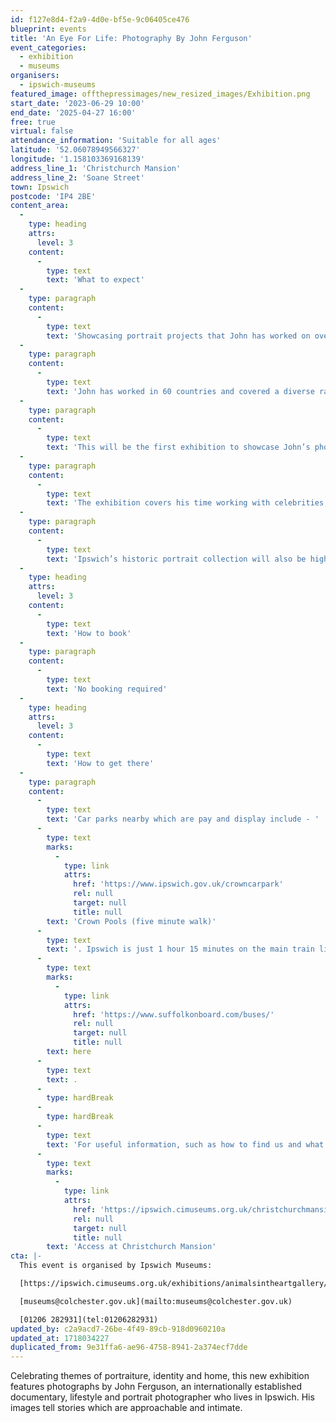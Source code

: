 ```yaml
---
id: f127e8d4-f2a9-4d0e-bf5e-9c06405ce476
blueprint: events
title: 'An Eye For Life: Photography By John Ferguson'
event_categories:
  - exhibition
  - museums
organisers:
  - ipswich-museums
featured_image: offthepressimages/new_resized_images/Exhibition.png
start_date: '2023-06-29 10:00'
end_date: '2025-04-27 16:00'
free: true
virtual: false
attendance_information: 'Suitable for all ages'
latitude: '52.06078949566327'
longitude: '1.158103369168139'
address_line_1: 'Christchurch Mansion'
address_line_2: 'Soane Street'
town: Ipswich
postcode: 'IP4 2BE'
content_area:
  -
    type: heading
    attrs:
      level: 3
    content:
      -
        type: text
        text: 'What to expect'
  -
    type: paragraph
    content:
      -
        type: text
        text: 'Showcasing portrait projects that John has worked on over the years, the display includes Ipswich’s newly acquired Black Suffolk portraits funded by the Art Fund and The Friends of the Ipswich Museums. The series of 20 photographic portraits creatively explores the concept of home for a diversity of people from the African-Caribbean community who were born here or have made Suffolk their home.'
  -
    type: paragraph
    content:
      -
        type: text
        text: 'John has worked in 60 countries and covered a diverse range of photo stories from conflict zones and national disasters to promotional campaigns focusing on poverty, refugees and rural loneliness. He has photographed countless celebrities from Prince to Beyonce. In 2005, he photographed 50 black British pioneers for the Black Britannia project, which was then collected by the National Portrait Gallery.'
  -
    type: paragraph
    content:
      -
        type: text
        text: 'This will be the first exhibition to showcase John’s photography in Suffolk and explore his past career. Highlights will include his work as a senior photographer for a leading national Newspaper.'
  -
    type: paragraph
    content:
      -
        type: text
        text: 'The exhibition covers his time working with celebrities, including Oasis, The Spice Girls, The Osbournes, Dolly Parton, Tom Jones, Bowie, and many more. It also looks at John’s favourite personal photo projects, from the Forgotten African American Cowboys to street photography, Ipswich Banger Racers and his work with the Albino and Blind Associations.'
  -
    type: paragraph
    content:
      -
        type: text
        text: 'Ipswich’s historic portrait collection will also be highlighted in the Mansion, covering 500 years of art. A celebration of Suffolk faces will show how humans have shaped their identity through portraiture for hundreds of years.'
  -
    type: heading
    attrs:
      level: 3
    content:
      -
        type: text
        text: 'How to book'
  -
    type: paragraph
    content:
      -
        type: text
        text: 'No booking required'
  -
    type: heading
    attrs:
      level: 3
    content:
      -
        type: text
        text: 'How to get there'
  -
    type: paragraph
    content:
      -
        type: text
        text: 'Car parks nearby which are pay and display include - '
      -
        type: text
        marks:
          -
            type: link
            attrs:
              href: 'https://www.ipswich.gov.uk/crowncarpark'
              rel: null
              target: null
              title: null
        text: 'Crown Pools (five minute walk)'
      -
        type: text
        text: '. Ipswich is just 1 hour 15 minutes on the main train line from London to Norwich.  Arriving at Ipswich Station the museum is approximately 20 minute walk or short bus ride to the town centre. The museum is a five minute walk from Tower Ramparts bus station in the town centre - see the latest bus timetables '
      -
        type: text
        marks:
          -
            type: link
            attrs:
              href: 'https://www.suffolkonboard.com/buses/'
              rel: null
              target: null
              title: null
        text: here
      -
        type: text
        text: .
      -
        type: hardBreak
      -
        type: hardBreak
      -
        type: text
        text: 'For useful information, such as how to find us and what facilities Christchurch Mansion has, we recommend reading our Access information: '
      -
        type: text
        marks:
          -
            type: link
            attrs:
              href: 'https://ipswich.cimuseums.org.uk/christchurchmansionaccess/'
              rel: null
              target: null
              title: null
        text: 'Access at Christchurch Mansion'
cta: |-
  This event is organised by Ipswich Museums:

  [https://ipswich.cimuseums.org.uk/exhibitions/animalsintheartgallery/](https://ipswich.cimuseums.org.uk/exhibitions/animalsintheartgallery/) 

  [museums@colchester.gov.uk](mailto:museums@colchester.gov.uk)

  [01206 282931](tel:01206282931)
updated_by: c2a9acd7-26be-4f49-89cb-918d0960210a
updated_at: 1718034227
duplicated_from: 9e31ffa6-ae96-4758-8941-2a374ecf7dde
---
```

Celebrating themes of portraiture, identity and home, this new exhibition features photographs by John Ferguson, an internationally established documentary, lifestyle and portrait photographer who lives in Ipswich. His images tell stories which are approachable and intimate.